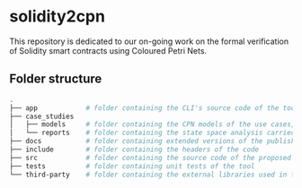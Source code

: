 # solidity2cpn

This repository is dedicated to our on-going work on the formal verification of
Solidity smart contracts using Coloured Petri Nets.

## Folder structure


```bash
.
├── app            # folder containing the CLI's source code of the tool
├── case_studies
│   ├── models     # folder containing the CPN models of the use cases, designed using CPN Tools
│   └── reports    # folder containing the state space analysis carried out by CPN Tools for the use cases
├── docs           # folder containing extended versions of the published papers
├── include        # folder containing the headers of the code
├── src            # folder containing the source code of the proposed Solidity-to-CPN transformation
├── tests          # folder containing unit tests of the tool
└── third-party    # folder containing the external libraries used in the tool
```